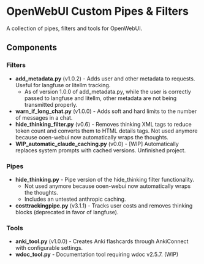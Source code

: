 # OpenWebUI Custom Pipes & Filters

A collection of pipes, filters and tools for OpenWebUI.

## Components

### Filters

- **add_metadata.py** (v1.0.2) - Adds user and other metadata to requests. Useful for langfuse or litellm tracking.
    * As of version 1.0.0 of add_metadata.py, while the user is correctly passed to langfuse and litellm, other metadata are not being transmitted properly.
- **warn_if_long_chat.py** (v1.0.0) - Adds soft and hard limits to the number of messages in a chat.
- **hide_thinking_filter.py** (v0.6) - Removes thinking XML tags to reduce token count and converts them to HTML details tags. Not used anymore because ooen-webui now automatically wraps the thoughts.
- **WIP_automatic_claude_caching.py** (v0.0) - [WIP] Automatically replaces system prompts with cached versions. Unfinished project.

### Pipes

- **hide_thinking.py** - Pipe version of the hide_thinking filter functionality.
    - Not used anymore because ooen-webui now automatically wraps the thoughts.
    - Includes an untested anthropic caching.
- **costtrackingpipe.py** (v3.1.1) - Tracks user costs and removes thinking blocks (deprecated in favor of langfuse).

### Tools

- **anki_tool.py** (v1.0.0) - Creates Anki flashcards through AnkiConnect with configurable settings.
- **wdoc_tool.py** - Documentation tool requiring wdoc v2.5.7. (WIP)
